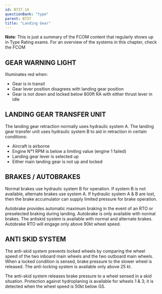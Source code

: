 ```yaml
---
id: B737.14
questionBank: "type"
parent: B737
title: "Landing Gear"
---
```


**Note**: This is just a summary of the FCOM content that regularly shows up in
Type Rating exams. For an overview of the systems in this chapter, check the
FCOM

## GEAR WARNING LIGHT

Illuminates red when:

- Gear is in transit
- Gear lever position disagrees with landing gear position
- Gear is not down and locked below 800ft RA with either thrust lever in idle

## LANDING GEAR TRANSFER UNIT

The landing gear retraction normally uses hydraulic system A. The landing gear
transfer unit uses hydraulic system B to aid in retraction in certain
conditions:

- Aircraft is airborne
- Engine N°1 RPM is below a limiting value (engine 1 failed)
- Landing gear lever is selected up
- Either main landing gear is not up and locked

## BRAKES / AUTOBRAKES

Normal brakes use hydraulic system B for operation. If system B is not
available, alternate brakes use system A. If hydraulic system A & B are lost,
then the brake accumulator can supply limited pressure for brake operation.

Autobrake provides automatic maximum braking in the event of an RTO or
preselected braking during landing. Autobrake is only available with normal
brakes. The antiskid system is available with normal and alternate brakes.
Autobrake RTO will engage only above 90kt wheel speed.

## ANTI SKID SYSTEM

The anti-skid system prevents locked wheels by comparing the wheel speed of the
two inboard main wheels and the two outboard main wheels. When a locked
condition is sensed, brake pressure to the slower wheel is released. The
anti-locking system is available only above 25 kt.

The anti-skid system releases brake pressure to a wheel sensed in a skid
situation. Protection against hydroplaning is available for wheels 1 & 3; it is
detected when the wheel speed is 50kt below GS.

